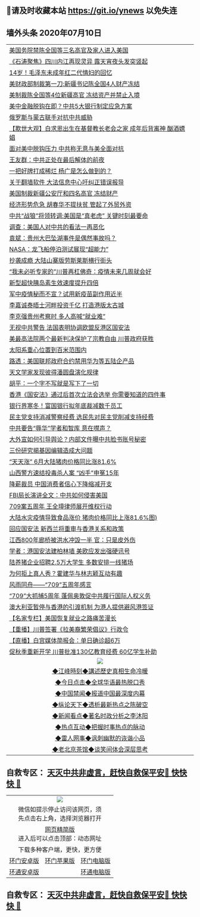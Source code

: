 ## 📩请及时收藏本站 https://git.io/ynews 以免失连</a>

## 墙外头条 2020年07月10日</a>

 <table>
<tr><td colspan="2" align="left"><a href="https://qeb.xfthy.casa/?name=c1196415&key=xcyufvbtjvhwwrpc&from=gy2">美国务院禁陈全国等三名高官及家人进入美国</a></td></tr>
<tr><td colspan="2" align="left"><a href="https://qeb.xfthy.casa/?name=c1196456&key=xcyufvbtjvhwwrpc&from=gy2">《石涛聚焦》四川内江再现灵异 露天宵夜头发突竖起</a></td></tr>
<tr><td colspan="2" align="left"><a href="https://qeb.xfthy.casa/?name=c1196475&key=xcyufvbtjvhwwrpc&from=gy2">14岁！毛泽东未成年红二代情妇的回忆</a></td></tr>
<tr><td colspan="2" align="left"><a href="https://qeb.xfthy.casa/?name=c1196472&key=xcyufvbtjvhwwrpc&from=gy2">美财政部制裁第一刀:新疆书记陈全国4人财产冻结</a></td></tr>
<tr><td colspan="2" align="left"><a href="https://qeb.xfthy.casa/?name=c1196439&key=xcyufvbtjvhwwrpc&from=gy2">美制裁陈全国等4位新疆高官 冻结资产并禁止入境</a></td></tr>
<tr><td colspan="2" align="left"><a href="https://qeb.xfthy.casa/?name=c1196455&key=xcyufvbtjvhwwrpc&from=gy2">美中金融脱钩在即？中共5大银行制定应急方案</a></td></tr>
<tr><td colspan="2" align="left"><a href="https://qeb.xfthy.casa/?name=c1196463&key=xcyufvbtjvhwwrpc&from=gy2">俄罗斯与蒙古联手对抗中共威胁</a></td></tr>
<tr><td colspan="2" align="left"><a href="https://qeb.xfthy.casa/?name=c1196438&key=xcyufvbtjvhwwrpc&from=gy2">【欺世大观】白求恩出生在基督教长老会之家 成年后背离神 酗酒嫖娼</a></td></tr>
<tr><td colspan="2" align="left"><a href="https://qeb.xfthy.casa/?name=c1196460&key=xcyufvbtjvhwwrpc&from=gy2">面对美中脱钩压力 中共称无意与美全面对抗</a></td></tr>
<tr><td colspan="2" align="left"><a href="https://qeb.xfthy.casa/?name=c1196418&key=xcyufvbtjvhwwrpc&from=gy2">王友群：中共正处在最后解体的前夜</a></td></tr>
<tr><td colspan="2" align="left"><a href="https://qeb.xfthy.casa/?name=c1196441&key=xcyufvbtjvhwwrpc&from=gy2">一把好牌打成稀烂 杨广是怎么做到的？</a></td></tr>
<tr><td colspan="2" align="left"><a href="https://qeb.xfthy.casa/?name=c1196436&key=xcyufvbtjvhwwrpc&from=gy2">关于翻墙软件 大法信息中心吁纠正错误报导</a></td></tr>
<tr><td colspan="2" align="left"><a href="https://qeb.xfthy.casa/?name=c1196414&key=xcyufvbtjvhwwrpc&from=gy2">美国制裁新疆公安厅和四名高官 冻结财产</a></td></tr>
<tr><td colspan="2" align="left"><a href="https://qeb.xfthy.casa/?name=c1196462&key=xcyufvbtjvhwwrpc&from=gy2">经济形势危急 胡春华不提扶贫 管起了外贸外资</a></td></tr>
<tr><td colspan="2" align="left"><a href="https://qeb.xfthy.casa/?name=c1196422&key=xcyufvbtjvhwwrpc&from=gy2">中共“战狼”将领转调:美国是“真老虎” 关键时刻最要命</a></td></tr>
<tr><td colspan="2" align="left"><a href="https://qeb.xfthy.casa/?name=c1196447&key=xcyufvbtjvhwwrpc&from=gy2">调查：美国人对中共的看法一再恶化</a></td></tr>
<tr><td colspan="2" align="left"><a href="https://qeb.xfthy.casa/?name=c1196419&key=xcyufvbtjvhwwrpc&from=gy2">袁斌：贵州大巴坠湖事件是偶然事故吗？</a></td></tr>
<tr><td colspan="2" align="left"><a href="https://qeb.xfthy.casa/?name=c1196445&key=xcyufvbtjvhwwrpc&from=gy2">NASA：龙飞船停泊测试展现“超能力”</a></td></tr>
<tr><td colspan="2" align="left"><a href="https://qeb.xfthy.casa/?name=c1196471&key=xcyufvbtjvhwwrpc&from=gy2">抄袭成瘾 大陆山寨版劳斯莱斯横行街头</a></td></tr>
<tr><td colspan="2" align="left"><a href="https://qeb.xfthy.casa/?name=c1196466&key=xcyufvbtjvhwwrpc&from=gy2">“我未必听专家的”川普再杠佛奇：疫情未来几周就会好</a></td></tr>
<tr><td colspan="2" align="left"><a href="https://qeb.xfthy.casa/?name=c1196442&key=xcyufvbtjvhwwrpc&from=gy2">新型超快胰岛素生效速度提升四倍</a></td></tr>
<tr><td colspan="2" align="left"><a href="https://qeb.xfthy.casa/?name=c1196437&key=xcyufvbtjvhwwrpc&from=gy2">军中疫情秘而不宣？试用新疫苗副作用近半</a></td></tr>
<tr><td colspan="2" align="left"><a href="https://qeb.xfthy.casa/?name=c1196431&key=xcyufvbtjvhwwrpc&from=gy2">李嘉诚泰晤士河畔投资千亿 打造港版太古城</a></td></tr>
<tr><td colspan="2" align="left"><a href="https://qeb.xfthy.casa/?name=c1196469&key=xcyufvbtjvhwwrpc&from=gy2">李克强贵州考察时 多人高喊“就业难”</a></td></tr>
<tr><td colspan="2" align="left"><a href="https://qeb.xfthy.casa/?name=c1196465&key=xcyufvbtjvhwwrpc&from=gy2">无视中共警告 法国表明协调欧盟反港区国安法</a></td></tr>
<tr><td colspan="2" align="left"><a href="https://qeb.xfthy.casa/?name=c1196446&key=xcyufvbtjvhwwrpc&from=gy2">美最高法院两个最新判决保护了宗教自由 川普政府获胜</a></td></tr>
<tr><td colspan="2" align="left"><a href="https://qeb.xfthy.casa/?name=c1196443&key=xcyufvbtjvhwwrpc&from=gy2">太阳系重心位置到百米范围内</a></td></tr>
<tr><td colspan="2" align="left"><a href="https://qeb.xfthy.casa/?name=c1196403&key=xcyufvbtjvhwwrpc&from=gy2">路透：美国联邦政府合约禁用华为等五陆企产品</a></td></tr>
<tr><td colspan="2" align="left"><a href="https://qeb.xfthy.casa/?name=c1196444&key=xcyufvbtjvhwwrpc&from=gy2">天文学家发现彼得潘圆盘演化规律</a></td></tr>
<tr><td colspan="2" align="left"><a href="https://qeb.xfthy.casa/?name=c1196421&key=xcyufvbtjvhwwrpc&from=gy2">胡平：一个字不写就是写下了一切</a></td></tr>
<tr><td colspan="2" align="left"><a href="https://qeb.xfthy.casa/?name=c1196459&key=xcyufvbtjvhwwrpc&from=gy2">香港《国安法》通过后首次立法会选举  你需要知道的四件事</a></td></tr>
<tr><td colspan="2" align="left"><a href="https://qeb.xfthy.casa/?name=c1196432&key=xcyufvbtjvhwwrpc&from=gy2">银行界寒冬！富国银行拟年底裁减数千员工</a></td></tr>
<tr><td colspan="2" align="left"><a href="https://qeb.xfthy.casa/?name=c1196430&key=xcyufvbtjvhwwrpc&from=gy2">民主党支持消减警察经费 选民先对民主党削减支持经费</a></td></tr>
<tr><td colspan="2" align="left"><a href="https://qeb.xfthy.casa/?name=c1196458&key=xcyufvbtjvhwwrpc&from=gy2">中共要告“辱华”学者和智库 意在噤声？</a></td></tr>
<tr><td colspan="2" align="left"><a href="https://qeb.xfthy.casa/?name=c1196417&key=xcyufvbtjvhwwrpc&from=gy2">大外宣如何引导舆论？内部文件曝中共脸书账号秘密</a></td></tr>
<tr><td colspan="2" align="left"><a href="https://qeb.xfthy.casa/?name=c1196440&key=xcyufvbtjvhwwrpc&from=gy2">三份研究揭基因编辑造成大问题</a></td></tr>
<tr><td colspan="2" align="left"><a href="https://qeb.xfthy.casa/?name=c1196416&key=xcyufvbtjvhwwrpc&from=gy2">“天天涨” 6月大陆猪肉价格同比涨81.6%</a></td></tr>
<tr><td colspan="2" align="left"><a href="https://qeb.xfthy.casa/?name=c1196435&key=xcyufvbtjvhwwrpc&from=gy2">山西警方速结投毒杀人案 “凶手”申冤15年</a></td></tr>
<tr><td colspan="2" align="left"><a href="https://qeb.xfthy.casa/?name=c1196423&key=xcyufvbtjvhwwrpc&from=gy2">降薪裁员 中国消费者信心下降缩减开支</a></td></tr>
<tr><td colspan="2" align="left"><a href="https://qeb.xfthy.casa/?name=c1196470&key=xcyufvbtjvhwwrpc&from=gy2">FBI局长演讲全文：中共如何侵害美国</a></td></tr>
<tr><td colspan="2" align="left"><a href="https://qeb.xfthy.casa/?name=c1196454&key=xcyufvbtjvhwwrpc&from=gy2">709案五周年 王全璋律师展开维权行动</a></td></tr>
<tr><td colspan="2" align="left"><a href="https://qeb.xfthy.casa/?name=c1196424&key=xcyufvbtjvhwwrpc&from=gy2">大陆水灾疫情导致食品涨价 猪肉价格同比上涨81.6%图)</a></td></tr>
<tr><td colspan="2" align="left"><a href="https://qeb.xfthy.casa/?name=c1196359&key=xcyufvbtjvhwwrpc&from=gy2">回应国安法 新西兰将重审与香港关系和政策</a></td></tr>
<tr><td colspan="2" align="left"><a href="https://qeb.xfthy.casa/?name=c1196474&key=xcyufvbtjvhwwrpc&from=gy2">江西800年廊桥被洪水冲毁一半 官：只是皮外伤</a></td></tr>
<tr><td colspan="2" align="left"><a href="https://qeb.xfthy.casa/?name=c1196453&key=xcyufvbtjvhwwrpc&from=gy2">学者：港国安法建柏林墙 美欧应发出强硬讯号</a></td></tr>
<tr><td colspan="2" align="left"><a href="https://qeb.xfthy.casa/?name=c1196473&key=xcyufvbtjvhwwrpc&from=gy2">陆养猪企业招聘2.5万大学生 多数安排一线猪场</a></td></tr>
<tr><td colspan="2" align="left"><a href="https://qeb.xfthy.casa/?name=c1196468&key=xcyufvbtjvhwwrpc&from=gy2">为何拒上真人秀？霍建华与林志颖互动有趣</a></td></tr>
<tr><td colspan="2" align="left"><a href="https://qeb.xfthy.casa/?name=c1196420&key=xcyufvbtjvhwwrpc&from=gy2">风雨同舟——“709”五周年感言</a></td></tr>
<tr><td colspan="2" align="left"><a href="https://qeb.xfthy.casa/?name=c1196464&key=xcyufvbtjvhwwrpc&from=gy2">“709”大抓捕5周年 蓬佩奥敦促中共履行国际人权义务</a></td></tr>
<tr><td colspan="2" align="left"><a href="https://qeb.xfthy.casa/?name=c1196461&key=xcyufvbtjvhwwrpc&from=gy2">澳大利亚暂停与香港的引渡机制 为港人提供避风港签证</a></td></tr>
<tr><td colspan="2" align="left"><a href="https://qeb.xfthy.casa/?name=c1196428&key=xcyufvbtjvhwwrpc&from=gy2">【名家专栏】美国恢复就业之路痛苦漫长</a></td></tr>
<tr><td colspan="2" align="left"><a href="https://qeb.xfthy.casa/?name=c1196452&key=xcyufvbtjvhwwrpc&from=gy2">【重播】川普签署《拉美裔繁荣倡议》行政令</a></td></tr>
<tr><td colspan="2" align="left"><a href="https://qeb.xfthy.casa/?name=c1196427&key=xcyufvbtjvhwwrpc&from=gy2">【直播】白宫媒体简报会：单日确诊超6万</a></td></tr>
<tr><td colspan="2" align="left"><a href="https://qeb.xfthy.casa/?name=c1196457&key=xcyufvbtjvhwwrpc&from=gy2">促秋季重新开学 川普批准130亿教育经费 60亿学生补助</a></td></tr>
 <tr>
   <td colspan="2" align=center><img src="https://cdn.jsdelivr.net/gh/gyoupiodf/im1/jf-1.jpg"></td>
  </tr>
   <tr>
   <td colspan="2" align=center> 
<a href="https://xdihm.casa/oo.aspx?name=c922850&key=sdxhftoyfkhpuaxy&from=gy2&tag=9877">◆江峰時刻◆講述歷史真相生命冷暖</a><br/>
    </td>
  </tr>
   <tr>
   <td colspan="2" align=center> 
<a href="https://xdihm.casa/oo.aspx?name=c816850&key=sdxhftoyfkhpuaxy&from=gy2&tag=9877">◆今日点击◆全球华语最热脱口秀</a><br/>
    </td>
  </tr>
  <tr>
  <td colspan="2" align=center>
<a href="https://xdihm.casa/oo.aspx?name=c816860&key=sdxhftoyfkhpuaxy&from=gy2&tag=99733110">◆中国禁闻◆报道中国最深度内幕</a><br/>
   </tr>
  <tr>
     <td colspan="2" align=center>
<a href="https://xdihm.casa/oo.aspx?name=c816855&key=sdxhftoyfkhpuaxy&from=gy2&tag=997110">◆纵论天下◆透析最新热点之陈破空</a><br/>
   </tr>
   <tr>
      <td colspan="2" align=center>
<a href="https://xdihm.casa/oo.aspx?name=c838308&key=sdxhftoyfkhpuaxy&from=gy2&tag=9973110">◆新闻看点◆著名时政分析之李沐阳</a><br/>
   </tr>
   <tr>
     <td colspan="2" align=center>
<a href="https://xdihm.casa/oo.aspx?name=c816852&key=sdxhftoyfkhpuaxy&from=gy2&tag=9733110">◆热点互动◆把握时事热点的脉动</a><br/>
   </tr>
   <tr>
      <td colspan="2" align=center>
<a href="https://xdihm.casa/oo.aspx?name=c816694&key=sdxhftoyfkhpuaxy&from=gy2&tag=93310">◆雷人网事◆讽刺幽默的诙谐小品</a><br/>
   </tr>
   <tr>
    <td colspan="2" align=center>
<a href="https://xdihm.casa/oo.aspx?name=c816650&key=sdxhftoyfkhpuaxy&from=gy2&tag=9973110">◆老北京茶馆◆谈笑间体会深层思考</a><br/>
   </tr>
</table>

 ## 自救专区： [天灭中共非虚言，赶快自救保平安🍎 快快快 📩](https://github.com/pwgy/td/blob/master/README.md)
 
<table>
  <tr>
    <td colspan="3" align="center"><img src="https://cdn.jsdelivr.net/gh/opipe/up/oGate65.jpg"/></td>
  </tr>
  <tr>
    <td colspan="3" align="center">微信如提示停止访问该网页，须<br/>先点击右上角，选择浏览器打开</td>
  <tr>
  <tr>
    <td colspan="3" align="center"><a href="https://gitcdn.xyz/cdn/otiny/up/master/show005.htm">网页精简版</a><br/>进入后可以点击顶部：动态网址</td>
  </tr>
  <tr>
    <td colspan="3" align="center">下载多种客户端，更快，更方便</td>
  <tr>
  <tr>
    <td align="center"><a href="https://cdn.jsdelivr.net/gh/opipe/up/oGatea.apk">环门安卓版</a></td>
    <td align="center"><a href="https://x.co/odisk">环门苹果版</a></td>
    <td align="center"><a href="https://cdn.jsdelivr.net/gh/opipe/up/oGate.zip">环门电脑版</a></td>
  </tr>
  <tr>
    <td align="center"><a href="https://cdn.jsdelivr.net/gh/opipe/up/oPipe.apk">环通安卓版</a></td>
    <td align="center"></td>
    <td align="center"><a href="https://raw.githubusercontent.com/opipe/up/master/oPipe.zip">环通电脑版</a></td>
  </tr>
  
</table>


 ## 自救专区： [天灭中共非虚言，赶快自救保平安🍎 快快快 📩](https://github.com/pwgy/td/blob/master/README.md)

